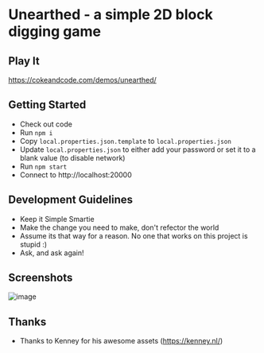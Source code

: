 # Unearthed - a simple 2D block digging game

## Play It

https://cokeandcode.com/demos/unearthed/

## Getting Started

- Check out code
- Run `npm i`
- Copy `local.properties.json.template` to `local.properties.json`
- Update `local.properties.json` to either add your password or set it to a blank value (to disable network)
- Run `npm start`
- Connect to http://localhost:20000

## Development Guidelines

- Keep it Simple Smartie
- Make the change you need to make, don't refector the world
- Assume its that way for a reason. No one that works on this project is stupid :)
- Ask, and ask again!
  
## Screenshots

![image](https://github.com/kevglass/unearthed/assets/3787210/8021ee35-4f76-439a-b42c-138f0300c8fd)

## Thanks 

- Thanks to Kenney for his awesome assets (https://kenney.nl/)
